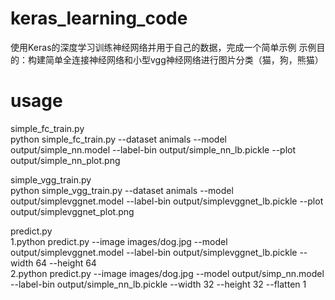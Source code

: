# keras_learning_code
使用Keras的深度学习训练神经网络并用于自己的数据，完成一个简单示例
示例目的：构建简单全连接神经网络和小型vgg神经网络进行图片分类（猫，狗，熊猫）  


# usage
simple_fc_train.py  
python simple_fc_train.py --dataset animals --model output/simple_nn.model --label-bin output/simple_nn_lb.pickle --plot output/simple_nn_plot.png  

simple_vgg_train.py  
python simple_vgg_train.py --dataset animals --model output/simplevggnet.model --label-bin output/simplevggnet_lb.pickle --plot output/simplevggnet_plot.png  

predict.py  
1.python predict.py --image images/dog.jpg --model output/simplevggnet.model --label-bin output/simplevggnet_lb.pickle --width 64 --height 64  
2.python predict.py --image images/dog.jpg --model output/simp_nn.model --label-bin output/simple_nn_lb.pickle --width 32 --height 32 --flatten 1   
